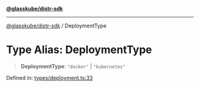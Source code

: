 [**@glasskube/distr-sdk**](../README.md)

---

[@glasskube/distr-sdk](../README.md) / DeploymentType

# Type Alias: DeploymentType

> **DeploymentType**: `"docker"` \| `"kubernetes"`

Defined in: [types/deployment.ts:33](https://github.com/glasskube/distr/blob/6a35007de6a2b1a70636ce4347f91486536bfef5/sdk/js/src/types/deployment.ts#L33)
